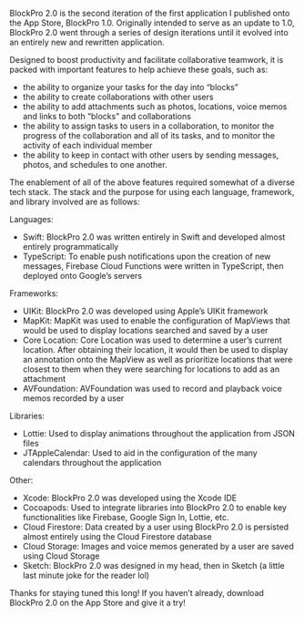 BlockPro 2.0 is the second iteration of the first application I published onto the App Store, BlockPro 1.0. Originally intended to serve as an update to 1.0, BlockPro 2.0 went through a series of design iterations until it evolved into an entirely new and rewritten application.

Designed to boost productivity and facilitate collaborative teamwork, it is packed with important features to help achieve these goals, such as:

- the ability to organize your tasks for the day into “blocks”
- the ability to create collaborations with other users
- the ability to add attachments such as photos, locations, voice memos and links to both “blocks" and collaborations
- the ability to assign tasks to users in a collaboration, to monitor the progress of the collaboration and all of its tasks, and to monitor the activity of each individual member
- the ability to keep in contact with other users by sending messages, photos, and schedules to one another.

The enablement of all of the above features required somewhat of a diverse tech stack. The stack and the purpose for using each language, framework, and library involved are as follows:

Languages:

- Swift: BlockPro 2.0 was written entirely in Swift and developed almost entirely programmatically
- TypeScript: To enable push notifications upon the creation of new messages, Firebase Cloud Functions were written in TypeScript, then deployed onto Google’s servers

Frameworks:

- UIKit: BlockPro 2.0 was developed using Apple’s UIKit framework
- MapKit: MapKit was used to enable the configuration of MapViews that would be used to display locations searched and saved by a user
- Core Location: Core Location was used to determine a user’s current location. After obtaining their location, it would then be used to display an annotation onto the MapView as well as prioritize locations that were closest to them when they were searching for locations to add as an attachment
- AVFoundation: AVFoundation was used to record and playback voice memos recorded by a user

Libraries:

- Lottie: Used to display animations throughout the application from JSON files
- JTAppleCalendar: Used to aid in the configuration of the many calendars throughout the application

Other:

- Xcode: BlockPro 2.0 was developed using the Xcode IDE
- Cocoapods: Used to integrate libraries into BlockPro 2.0 to enable key functionalities like Firebase, Google Sign In, Lottie, etc.
- Cloud Firestore: Data created by a user using BlockPro 2.0 is persisted almost entirely using the Cloud Firestore database
- Cloud Storage: Images and voice memos generated by a user are saved using Cloud Storage
- Sketch: BlockPro 2.0 was designed in my head, then in Sketch (a little last minute joke for the reader lol)


Thanks for staying tuned this long! If you haven’t already, download BlockPro 2.0 on the App Store and give it a try!
